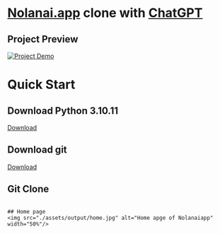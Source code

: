 # **[Nolanai.app](https://www.nolanai.app/)** clone with **[ChatGPT](https://chat.openai.com/)** 

## Project Preview
[![Project Demo](http://img.youtube.com/vi/cR3qgOs66xw/0.jpg)](http://www.youtube.com/watch?v=cR3qgOs66xw)

# Quick Start

## Download Python 3.10.11
<a href="https://www.python.org/ftp/python/3.10.11/python-3.10.11-embed-amd64.zip" target="_blank" >Download</a>

## Download git
<a href="https://github.com/git-for-windows/git/releases/download/v2.43.0.windows.1/Git-2.43.0-64-bit.exe" target="_blank" >Download</a>

## Git Clone 
``` git clone https://github.com/EshaanManchanda/Nolanai.app_Clone.git . 

## Home page
<img src="./assets/output/home.jpg" alt="Home apge of Nolanaiapp" width="50%"/>
